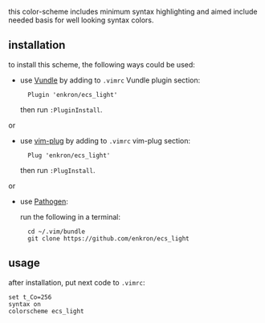 this color-scheme includes minimum syntax highlighting
and aimed include needed basis for well looking syntax colors.

## installation

to install this scheme, the following ways could be used:

- use [Vundle](https://github.com/VundleVim/Vundle.vim#quick-start) by adding
to `.vimrc` Vundle plugin section:

        Plugin 'enkron/ecs_light'

    then run `:PluginInstall`.

or

- use [vim-plug](https://github.com/junegunn/vim-plug#installation) by adding
to `.vimrc` vim-plug section:

        Plug 'enkron/ecs_light'

    then run `:PlugInstall`.

or

- use [Pathogen](https://github.com/tpope/vim-pathogen#installation):

    run the following in a terminal:

        cd ~/.vim/bundle
        git clone https://github.com/enkron/ecs_light

## usage

after installation, put next code to `.vimrc`:

```viml
set t_Co=256
syntax on
colorscheme ecs_light
```
